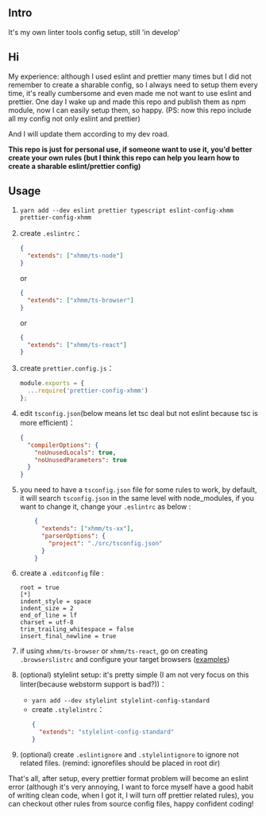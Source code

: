 ## Intro
It's my own linter tools config setup, still 'in develop'

## Hi
My experience: although I used eslint and prettier many times but I did not remember to create a sharable config, so I always need to setup them every time, it's really cumbersome and even made me not want to use eslint and prettier. One day I wake up and made this repo and publish them as npm module, now I can easily setup them, so happy. (PS: now this repo include all my config not only eslint and prettier)

And I will update them according to my dev road. 

**This repo is just for personal use, if someone want to use it, you'd better create your own rules (but I think this repo can help you learn how to create a sharable eslint/prettier config)** 

## Usage 
1. `yarn add --dev eslint prettier typescript eslint-config-xhmm prettier-config-xhmm`
2. create `.eslintrc`：
    ```json
    {
      "extends": ["xhmm/ts-node"]
    }
    ```
    or
    ```json
    {
      "extends": ["xhmm/ts-browser"]
    }
    ```
    or
    ```json
    {
      "extends": ["xhmm/ts-react"]
    }
    ```
3. create `prettier.config.js`：
    ```js
    module.exports = {
      ...require('prettier-config-xhmm')
    };
    ```
    
4. edit `tsconfig.json`(below means let tsc deal but not eslint because tsc is more efficient)：
    ```json
    {
      "compilerOptions": {
        "noUnusedLocals": true,
        "noUnusedParameters": true
      }
    }
    ```

5. you need to have a `tsconfig.json` file for some rules to work, by default, it will search `tsconfig.json` in the same level with node_modules, if you want to change it, change your `.eslintrc` as below :
    ```json
        {
          "extends": ["xhmm/ts-xx"],
          "parserOptions": {
            "project": "./src/tsconfig.json"
          }
        }
    ```
    
6. create a `.editconfig` file :
     ```text
     root = true
     [*]
     indent_style = space
     indent_size = 2
     end_of_line = lf
     charset = utf-8
     trim_trailing_whitespace = false
     insert_final_newline = true
     ```

7. if using `xhmm/ts-browser` or `xhmm/ts-react`, go on creating `.browserslistrc` and configure your target browsers ([examples](https://github.com/browserslist/browserslist#full-list))

8. (optional) stylelint setup: it's pretty simple (I am not very focus on this linter(because webstorm support is bad?))：
    - `yarn add --dev stylelint stylelint-config-standard`
    - create `.stylelintrc`：
      ```json
      {
        "extends": "stylelint-config-standard"
      }
      ```

10. (optional) create `.eslintignore` and `.stylelintignore` to ignore not related files. (remind: ignorefiles should be placed in root dir) 

That's all, after setup, every prettier format problem will become an eslint error (although it's very annoying, I want to force myself have a good habit of writing clean code, when I got it, I will turn off prettier related rules), you can checkout other rules from source config files, happy confident coding!
